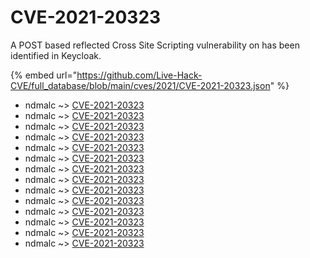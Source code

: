 # CVE-2021-20323

A POST based reflected Cross Site Scripting vulnerability on has been identified in Keycloak.

{% embed url="https://github.com/Live-Hack-CVE/full_database/blob/main/cves/2021/CVE-2021-20323.json" %}


* ndmalc ~> [CVE-2021-20323](https://www.alice-snow.ru/2021/database/cve-2021-20323/cve-2021-20323-ndmalc)
* ndmalc ~> [CVE-2021-20323](https://www.alice-snow.ru/2021/database/cve-2021-20323/cve-2021-20323-ndmalc)
* ndmalc ~> [CVE-2021-20323](https://www.alice-snow.ru/2021/database/cve-2021-20323/cve-2021-20323-ndmalc)
* ndmalc ~> [CVE-2021-20323](https://www.alice-snow.ru/2021/database/cve-2021-20323/cve-2021-20323-ndmalc)
* ndmalc ~> [CVE-2021-20323](https://www.alice-snow.ru/2021/database/cve-2021-20323/cve-2021-20323-ndmalc)
* ndmalc ~> [CVE-2021-20323](https://www.alice-snow.ru/2021/database/cve-2021-20323/cve-2021-20323-ndmalc)
* ndmalc ~> [CVE-2021-20323](https://www.alice-snow.ru/2021/database/cve-2021-20323/cve-2021-20323-ndmalc)
* ndmalc ~> [CVE-2021-20323](https://www.alice-snow.ru/2021/database/cve-2021-20323/cve-2021-20323-ndmalc)
* ndmalc ~> [CVE-2021-20323](https://www.alice-snow.ru/2021/database/cve-2021-20323/cve-2021-20323-ndmalc)
* ndmalc ~> [CVE-2021-20323](https://www.alice-snow.ru/2021/database/cve-2021-20323/cve-2021-20323-ndmalc)
* ndmalc ~> [CVE-2021-20323](https://www.alice-snow.ru/2021/database/cve-2021-20323/cve-2021-20323-ndmalc)
* ndmalc ~> [CVE-2021-20323](https://www.alice-snow.ru/2021/database/cve-2021-20323/cve-2021-20323-ndmalc)
* ndmalc ~> [CVE-2021-20323](https://www.alice-snow.ru/2021/database/cve-2021-20323/cve-2021-20323-ndmalc)
* ndmalc ~> [CVE-2021-20323](https://www.alice-snow.ru/2021/database/cve-2021-20323/cve-2021-20323-ndmalc)
